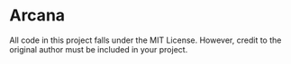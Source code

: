# Arcana

All code in this project falls under the MIT License. However, credit to the original author must be included in your project.
